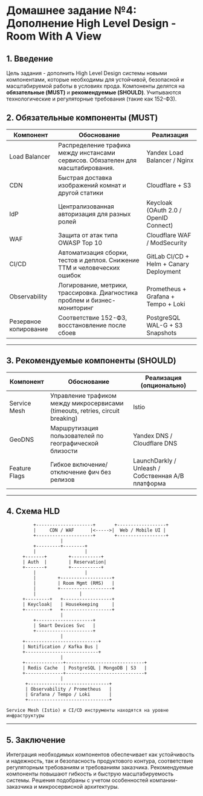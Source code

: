 # Домашнее задание №4: Дополнение High Level Design - Room With A View

## 1. Введение

Цель задания - дополнить High Level Design системы новыми компонентами, которые необходимы для устойчивой, безопасной и масштабируемой работы в условиях прода. Компоненты делятся на **обязательные (MUST)** и **рекомендуемые (SHOULD)**. Учитываются технологические и регуляторные требования (такие как 152-ФЗ).

## 2. Обязательные компоненты (MUST)

| Компонент           | Обоснование                                                                 | Реализация                              |
|---------------------|------------------------------------------------------------------------------|--------------------------------------------------------|
| Load Balancer       | Распределение трафика между инстансами сервисов. Обязателен для масштабирования. | Yandex Load Balancer / Nginx                          |
| CDN                 | Быстрая доставка изображений комнат и другой статики                        | Cloudflare + S3                                        |
| IdP                 | Централизованная авторизация для разных ролей                               | Keycloak (OAuth 2.0 / OpenID Connect)                 |
| WAF                 | Защита от атак типа OWASP Top 10                                            | Cloudflare WAF / ModSecurity                          |
| CI/CD               | Автоматизация сборки, тестов и деплоя. Снижение TTM и человеческих ошибок   | GitLab CI/CD + Helm + Canary Deployment               |
| Observability       | Логирование, метрики, трассировка. Диагностика проблем и бизнес-мониторинг | Prometheus + Grafana + Tempo + Loki                   |
| Резервное копирование | Соответствие 152-ФЗ, восстановление после сбоев                            | PostgreSQL WAL-G + S3 Snapshots                       |

---

## 3. Рекомендуемые компоненты (SHOULD)

| Компонент           | Обоснование                                                                 | Реализация (опционально)                              |
|---------------------|------------------------------------------------------------------------------|--------------------------------------------------------|
| Service Mesh        | Управление трафиком между микросервисами (timeouts, retries, circuit breaking) | Istio                                                  |
| GeoDNS              | Маршрутизация пользователей по географической близости                      | Yandex DNS / Cloudflare DNS                           |
| Feature Flags       | Гибкое включение/отключение фич без релизов                                | LaunchDarkly / Unleash / Собственная A/B платформа                                 |

---

## 4. Схема HLD

```
          +---------------------+       +------------------+
          |     CDN / WAF      |<----->|  Web / Mobile UI |
          +---------------------+       +------------------+
                    |
          +---------+--------+
          |                  |
      +-------+        +-----------+
      | Auth  |        | Reservation|
      +-------+        +-----------+
          |                  |
          |        +-------------------+
          |        | Room Mgmt (RMS)   |
          |        +-------------------+
          |                |
      +---------+   +------------------+
      | Keycloak|   | Housekeeping     |
      +---------+   +------------------+
                    |
          +---------------------+
          | Smart Devices Svc   |
          +---------------------+
                    |
      +---------------------------+
      | Notification / Kafka Bus |
      +---------------------------+
                    |
      +--------------+-----------------------------+
      | Redis Cache  | PostgreSQL | MongoDB | S3   |
      +--------------+-----------------------------+
                    |
       +------------------------------+
       | Observability / Prometheus   |
       | Grafana / Tempo / Loki       |
       +------------------------------+

Service Mesh (Istio) и CI/CD инструменты находятся на уровне инфраструктуры
```

---

## 5. Заключение

Интеграция необходимых компонентов обеспечивает как устойчивость и надежность, так и безопасность продуктового контура, соответствие регуляторным требованиям и требованиям заказчика. Рекомендуемые компоненты повышают гибкость и быструю масштабируемость системы. Решения подобраны с учетом особенностей компании-заказчика и микросервисной архитектуры.
